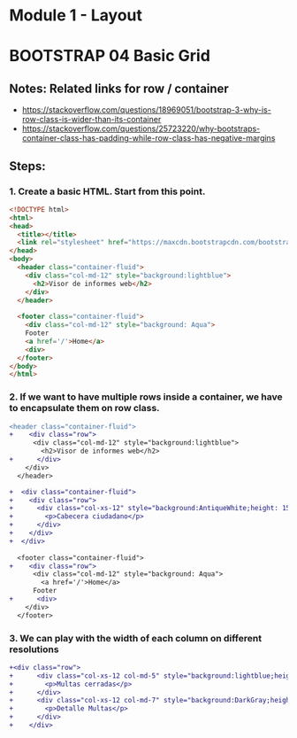 # Module 1 - Layout

# BOOTSTRAP 04 Basic Grid 

## Notes: Related links for row / container

* https://stackoverflow.com/questions/18969051/bootstrap-3-why-is-row-class-is-wider-than-its-container
* https://stackoverflow.com/questions/25723220/why-bootstraps-container-class-has-padding-while-row-class-has-negative-margins

## Steps:

### 1. Create a basic HTML. Start from this point. 

```html
<!DOCTYPE html>
<html>
<head>
  <title></title>
  <link rel="stylesheet" href="https://maxcdn.bootstrapcdn.com/bootstrap/3.3.7/css/bootstrap.min.css" integrity="sha384-BVYiiSIFeK1dGmJRAkycuHAHRg32OmUcww7on3RYdg4Va+PmSTsz/K68vbdEjh4u" crossorigin="anonymous">
</head>
<body>
  <header class="container-fluid">
    <div class="col-md-12" style="background:lightblue">
      <h2>Visor de informes web</h2>
    </div>
  </header>
  
  <footer class="container-fluid">
    <div class="col-md-12" style="background: Aqua">
    Footer
    <a href='/'>Home</a>
    <div>
  </footer>
</body>
</html>
```

### 2. If we want to have multiple rows inside a container, we have to encapsulate them on row class.

```diff html
<header class="container-fluid">
+    <div class="row">
      <div class="col-md-12" style="background:lightblue">
        <h2>Visor de informes web</h2>
+      </div>
    </div>
  </header>

+  <div class="container-fluid">
+    <div class="row">
+      <div class="col-xs-12" style="background:AntiqueWhite;height: 150px">
+        <p>Cabecera ciudadano</p>
+      </div>
+    </div>
+  </div>
  
  <footer class="container-fluid">
+    <div class="row">
      <div class="col-md-12" style="background: Aqua">
        <a href='/'>Home</a>
      Footer
+      <div>
    </div>
  </footer>
```

### 3. We can play with the width of each column on different resolutions

```diff htm
+<div class="row">
+      <div class="col-xs-12 col-md-5" style="background:lightblue;height: 450px">
+        <p>Multas cerradas</p>
+      </div>
+      <div class="col-xs-12 col-md-7" style="background:DarkGray;height: 450px">
+        <p>Detalle Multas</p>
+      </div>
+    </div>
```




